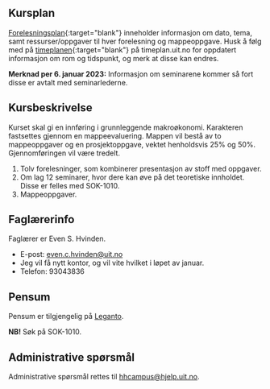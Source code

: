 
## Kursplan  

[Forelesningsplan](forelesningsplan.html){:target="blank"} inneholder informasjon om dato, tema, samt ressurser/oppgaver til hver forelesning og mappeoppgave. Husk å følg med på [timeplanen](https://timeplan.uit.no/){:target="blank"} på timeplan.uit.no for oppdatert informasjon om rom og tidspunkt, og merk at disse kan endres. 

**Merknad per 6. januar 2023:** Informasjon om seminarene kommer så fort disse er avtalt med seminarlederne. 

## Kursbeskrivelse
Kurset skal gi en innføring i grunnleggende makroøkonomi. Karakteren fastsettes gjennom en mappeevaluering. Mappen vil bestå av to mappeoppgaver og en prosjektoppgave, vektet henholdsvis 25% og 50%. Gjennomføringen vil være tredelt.

1. Tolv forelesninger, som kombinerer presentasjon av stoff med oppgaver.
2. Om lag 12 seminarer, hvor dere kan øve på det teoretiske innholdet. Disse er felles med SOK-1010.
3. Mappeoppgaver.

## Faglærerinfo

Faglærer er Even S. Hvinden. 

- E-post: [even.c.hvinden@uit.no](mailto:even.c.hvinden@uit.no)
- Jeg vil få nytt kontor, og vil vite hvilket i løpet av januar.
- Telefon: 93043836

## Pensum

Pensum er tilgjengelig på [Leganto](https://bibsys-c.alma.exlibrisgroup.com/leganto/readinglist/searchlists). 

**NB!** Søk på SOK-1010. 

## Administrative spørsmål

Administrative spørsmål rettes til [hhcampus@hjelp.uit.no](mailto:hhcampus@hjelp.uit.no). 

